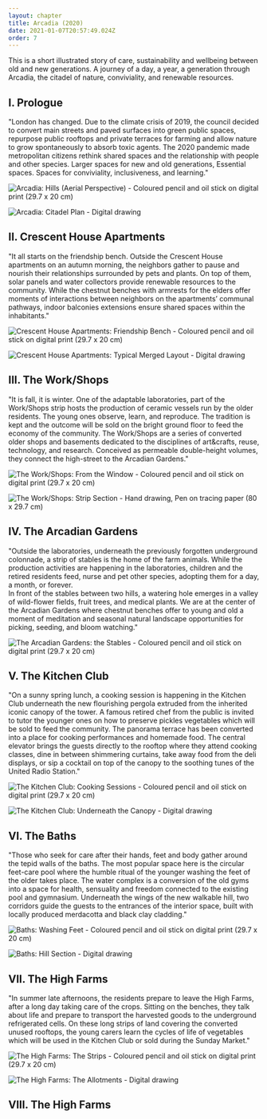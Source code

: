 ```yaml
---
layout: chapter
title: Arcadia (2020)
date: 2021-01-07T20:57:49.024Z
order: 7
---
```

This is a short illustrated story of care, sustainability and wellbeing between old and new generations. A journey of a day, a year, a generation through Arcadia, the citadel of nature, conviviality, and renewable resources.

## I. Prologue

"London has changed. Due to the climate crisis of 2019, the council decided to convert main streets and paved surfaces into green public spaces, repurpose public rooftops and private terraces for farming and allow nature to grow spontaneously to absorb toxic agents. The 2020 pandemic made metropolitan citizens rethink shared spaces and the relationship with people and other species. Larger spaces for new and old generations, Essential spaces. Spaces for conviviality, inclusiveness, and learning."

![Arcadia: Hills (Aerial Perspective) - Coloured pencil and oil stick on digital print (29.7 x 20 cm)](/assets/uploads/5effa7aab9875c4cff04d8d6-50602-resize-1920-2560.jpeg "Arcadia: Hills (Aerial Perspective) - Coloured pencil and oil stick on digital print (29.7 x 20 cm)")

![Arcadia: Citadel Plan - Digital drawing](/assets/uploads/5effa7aab9875c4cff04d8d6-272566-resize-1920-2560.png "Arcadia: Citadel Plan - Digital drawing")

## II. Crescent House Apartments

"It all starts on the friendship bench. Outside the Crescent House apartments on an autumn morning, the neighbors gather to pause and nourish their relationships surrounded by pets and plants. On top of them, solar panels and water collectors provide renewable resources to the community. While the chestnut benches with armrests for the elders offer moments of interactions between neighbors on the apartments’ communal pathways, indoor balconies extensions ensure shared spaces within the inhabitants."

![Crescent House Apartments: Friendship Bench - Coloured pencil and oil stick on digital print (29.7 x 20 cm)](/assets/uploads/5effa6efb9875c4cff04c46a-511171-resize-1920-2560.jpg "Crescent House Apartments: Friendship Bench - Coloured pencil and oil stick on digital print (29.7 x 20 cm)")

![Crescent House Apartments: Typical Merged Layout - Digital drawing](/assets/uploads/5effa6efb9875c4cff04c46a-842327-resize-1920-2560.jpeg "Crescent House Apartments: Typical Merged Layout - Digital drawing")

## III. The Work/Shops

"It is fall, it is winter. One of the adaptable laboratories, part of the Work/Shops strip hosts the production of ceramic vessels run by the older residents. The young ones observe, learn, and reproduce. The tradition is kept and the outcome will be sold on the bright ground floor to feed the economy of the community. The Work/Shops are a series of converted older shops and basements dedicated to the disciplines of art&crafts, reuse, technology, and research. Conceived as permeable double-height volumes, they connect the high-street to the Arcadian Gardens."

![The Work/Shops: From the Window - Coloured pencil and oil stick on digital print (29.7 x 20 cm)](/assets/uploads/5effa912b9875c4cff052247-36067-resize-1920-2560.jpg "The Work/Shops: From the Window - Coloured pencil and oil stick on digital print (29.7 x 20 cm)")

![The Work/Shops: Strip Section - Hand drawing, Pen on tracing paper (80 x 29.7 cm)](/assets/uploads/5effa912b9875c4cff052247-958003-resize-1920-2560.jpg "The Work/Shops: Strip Section - Hand drawing, Pen on tracing paper (80 x 29.7 cm)")

## IV. The Arcadian Gardens

"Outside the laboratories, underneath the previously forgotten underground colonnade, a strip of stables is the home of the farm animals. While the production activities are happening in the laboratories, children and the retired residents feed, nurse and pet other species, adopting them for a day, a month, or forever.\
In front of the stables between two hills, a watering hole emerges in a valley of wild-flower fields, fruit trees, and medical plants. We are at the center of the Arcadian Gardens where chestnut benches offer to young and old a moment of meditation and seasonal natural landscape opportunities for picking, seeding, and bloom watching."

![The Arcadian Gardens: the Stables - Coloured pencil and oil stick on digital print (29.7 x 20 cm)](/assets/uploads/stables_web.jpg "The Arcadian Gardens: the Stables - Coloured pencil and oil stick on digital print (29.7 x 20 cm)")

## V. The Kitchen Club

"On a sunny spring lunch, a cooking session is happening in the Kitchen Club underneath the new flourishing pergola extruded from the inherited iconic canopy of the tower. A famous retired chef from the public is invited to tutor the younger ones on how to preserve pickles vegetables which will be sold to feed the community. The panorama terrace has been converted into a place for cooking performances and homemade food. The central elevator brings the guests directly to the rooftop where they attend cooking classes, dine in between shimmering curtains, take away food from the deli displays, or sip a cocktail on top of the canopy to the soothing tunes of the United Radio Station."

![The Kitchen Club: Cooking Sessions - Coloured pencil and oil stick on digital print (29.7 x 20 cm)](/assets/uploads/kitchen_web.jpg "The Kitchen Club: Cooking Sessions - Coloured pencil and oil stick on digital print (29.7 x 20 cm)")

![The Kitchen Club: Underneath the Canopy - Digital drawing](/assets/uploads/kitchen-drawing-web.jpeg "The Kitchen Club: Underneath the Canopy - Digital drawing")

## VI. The Baths

"Those who seek for care after their hands, feet and body gather around the tepid walls of the baths. The most popular space here is the circular feet-care pool where the humble ritual of the younger washing the feet of the older takes place. The water complex is a conversion of the old gyms into a space for health, sensuality and freedom connected to the existing pool and gymnasium. Underneath the wings of the new walkable hill, two corridors guide the guests to the entrances of the interior space, built with locally produced merdacotta and black clay cladding."

![Baths: Washing Feet - Coloured pencil and oil stick on digital print (29.7 x 20 cm)](/assets/uploads/btahs-wbe.jpg "Baths: Washing Feet - Coloured pencil and oil stick on digital print (29.7 x 20 cm)")

![Baths: Hill Section - Digital drawing](/assets/uploads/bath-drawing-web.jpg "Baths: Hill Section - Digital drawing")

## VII. The High Farms

"In summer late afternoons, the residents prepare to leave the High Farms, after a long day taking care of the crops. Sitting on the benches, they talk about life and prepare to transport the harvested goods to the underground refrigerated cells. On these long strips of land covering the converted unused rooftops, the young carers learn the cycles of life of vegetables which will be used in the Kitchen Club or sold during the Sunday Market."

![The High Farms: The Strips - Coloured pencil and oil stick on digital print (29.7 x 20 cm)](/assets/uploads/farm-web.jpg "The High Farms: The Strips - Coloured pencil and oil stick on digital print (29.7 x 20 cm)")

![The High Farms: The Allotments - Digital drawing](/assets/uploads/farm-drawing-web.jpg "The High Farms: The Allotments - Digital drawing")

## VIII. The High Farms